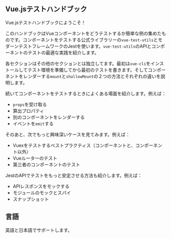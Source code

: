 ## Vue.jsテストハンドブック

Vue.jsテストハンドブックにようこそ！

このハンドブックはVueコンポーネントをどうテストするか簡単な例の集めたものです。コンポーネントをテストする公式ライブラリーの`vue-test-utils`とモダーンテストフレームワークのJestを使います。`vue-test-utils`のAPIとコンポーネントのテストの最適な実践を紹介します。

各セクションはその他のセクションとは独立してます。最初は`vue-cli`をインストールしてテスト環境を準備してから最初のテストを書きます。そしてコンポーネントをレンダーする`mount`と`shallowMount`の２つの方法とそれぞれの違いを説明します。

続いてコンポーネントをテストするときによくある場面を紹介します。例えば：

- `props`を受け取る
- 算出プロパティ
- 別のコンポーネントをレンダーする
- イベントを`emit`する


そのあと、次でもっと興味深いケースを見てみます。例えば：

- Vuexをテストするベストプラクティス（コンポーネントと、コンポーネント以外）
- Vueルーターのテスト
- 第三者のコンポーネントのテスト

JestのAPIでテストをもっと安定させる方法も紹介します。例えば：

- APIレスポンスをモックする
- モジュールのモックとスパイ
- スナップショット

## 言語

英語と日本語でサポートします。
